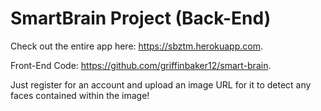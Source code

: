 # SmartBrain Project (Back-End)

Check out the entire app here: https://sbztm.herokuapp.com. 

Front-End Code: https://github.com/griffinbaker12/smart-brain.

Just register for an account and upload an image URL for it to detect any faces contained within the image!
